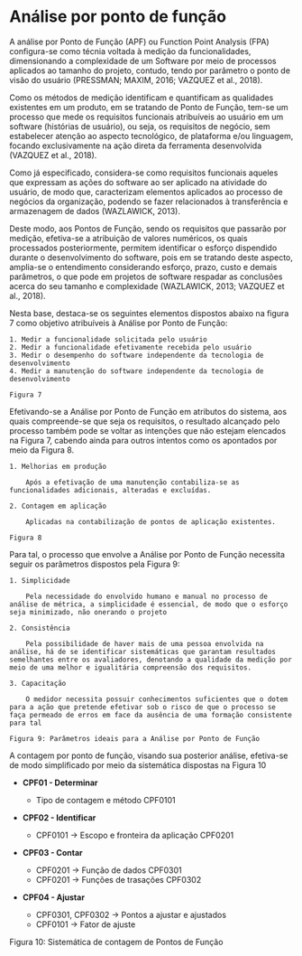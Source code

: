 # Análise por ponto de função

A análise por Ponto de Função (APF) ou Function Point Analysis (FPA) configura-se como técnia voltada à medição da funcionalidades, dimensionando a complexidade de um Software por meio de processos aplicados ao tamanho do projeto, contudo, tendo por parâmetro o ponto de visão do usuário (PRESSMAN; MAXIM, 2016; VAZQUEZ et al., 2018).

Como os métodos de medição identificam e quantificam as qualidades existentes em um produto, em se tratando de Ponto de Função, tem-se um processo que mede os requisitos funcionais atribuíveis ao usuário em um software (histórias de usuário), ou seja, os requisitos de negócio, sem estabelecer atenção ao aspecto tecnológico, de plataforma e/ou linguagem, focando exclusivamente na ação direta da ferramenta desenvolvida (VAZQUEZ et al., 2018).

Como já especificado, considera-se como requisitos funcionais aqueles que expressam as ações do software ao ser aplicado na atividade do usuário, de modo que, caracterizam elementos aplicados ao processo de negócios da organização, podendo se fazer relacionados à transferência e armazenagem de dados (WAZLAWICK, 2013).

Deste modo, aos Pontos de Função, sendo os requisitos que passarão por medição, efetiva-se a atribuição de valores numéricos, os quais processados posteriormente, permitem identificar o esforço dispendido durante o desenvolvimento do software, pois em se tratando deste aspecto, amplia-se o entendimento considerando esforço, prazo, custo e demais parâmetros, o que pode em projetos de software respadar as conclusões acerca do seu tamanho e complexidade (WAZLAWICK, 2013; VAZQUEZ et al., 2018).

Nesta base, destaca-se os seguintes elementos dispostos abaixo na figura 7 como objetivo atribuíveis à Análise por Ponto de Função:

	1. Medir a funcionalidade solicitada pelo usuário
	2. Medir a funcionalidade efetivamente recebida pelo usuário
	3. Medir o desempenho do software independente da tecnologia de desenvolvimento
	4. Medir a manutenção do software independente da tecnologia de desenvolvimento

    Figura 7

Efetivando-se a Análise por Ponto de Função em atributos do sistema, aos quais compreende-se que seja os requisitos, o resultado alcançado pelo processo também pode se voltar as intenções que não estejam elencados na Figura 7, cabendo ainda para outros intentos como os apontados por meio da Figura 8.
	
	1. Melhorias em produção
		
		Após a efetivação de uma manutenção contabiliza-se as funcionalidades adicionais, alteradas e excluídas.

	2. Contagem em aplicação

		Aplicadas na contabilização de pontos de aplicação existentes.

	Figura 8

Para tal, o processo que envolve a Análise por Ponto de Função necessita seguir os parâmetros dispostos pela Figura 9:

	1. Simplicidade
		
		Pela necessidade do envolvido humano e manual no processo de análise de métrica, a simplicidade é essencial, de modo que o esforço seja minimizado, não onerando o projeto

	2. Consistência
		
		Pela possibilidade de haver mais de uma pessoa envolvida na análise, há de se identificar sistemáticas que garantam resultados semelhantes entre os avaliadores, denotando a qualidade da medição por meio de uma melhor e igualitária compreensão dos requisitos.

	3. Capacitação

		O medidor necessita possuir conhecimentos suficientes que o dotem para a ação que pretende efetivar sob o risco de que o processo se faça permeado de erros em face da ausência de uma formação consistente para tal

	Figura 9: Parâmetros ideais para a Análise por Ponto de Função

A contagem por ponto de função, visando sua posterior análise, efetiva-se de modo simplificado por meio da sistemática dispostas na Figura 10

- **CPF01 - Determinar**
	
	- Tipo de contagem e método CPF0101

- **CPF02 - Identificar**
	
	- CPF0101 -> Escopo e fronteira da aplicação CPF0201

- **CPF03 - Contar**

	- CPF0201 -> Função de dados CPF0301
	- CPF0201 -> Funções de trasações CPF0302

- **CPF04 - Ajustar**

	- CPF0301, CPF0302 -> Pontos a ajustar e ajustados 
	- CPF0101 -> Fator de ajuste
 
Figura 10: Sistemática de contagem de Pontos de Função